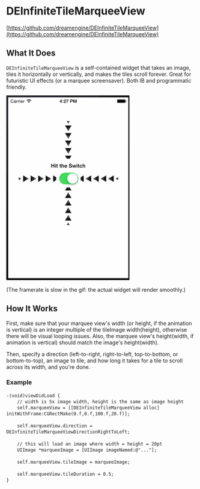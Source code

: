 
# DEInfiniteTileMarqueeView

[https://github.com/dreamengine/DEInfiniteTileMarqueeView](https://github.com/dreamengine/DEInfiniteTileMarqueeView)

## What It Does

`DEInfiniteTileMarqueeView` is a self-contained widget that takes an image, tiles it horizontally or vertically, and makes the tiles scroll forever. Great for futuristic UI effects (or a marquee screensaver). Both IB and programmatic friendly.

![Example gif](DEInfiniteTileMarqueeView.gif?raw=true)

(The framerate is slow in the gif: the actual widget will render smoothly.)

## How It Works

First, make sure that your marquee view's width (or height, if the animation is vertical) is an integer multiple of the tileImage width(height), otherwise there will be visual looping issues. Also, the marquee view's height(width, if animation is vertical) should match the image's height(width).

Then, specify a direction (left-to-right, right-to-left, top-to-bottom, or bottom-to-top), an image to tile, and how long it takes for a tile to scroll across its width, and you're done.

### Example

	-(void)viewDidLoad {
		// width is 5x image width, height is the same as image height
		self.marqueeView = [[DEInfiniteTileMarqueeView alloc] initWithFrame:CGRectMake(0.f,0.f,100.f,20.f)];	
		
		self.marqueeView.direction = DEInfiniteTileMarqueeViewDirectionRightToLeft;
		
		// this will load an image where width = height = 20pt
		UIImage *marqueeImage = [UIImage imageNamed:@"..."];
		
	    self.marqueeView.tileImage = marqueeImage;
	    
	    self.marqueeView.tileDuration = 0.5;
	}